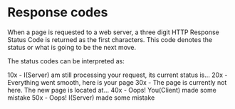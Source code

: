 # Response codes

When a page is requested to a web server, a three digit HTTP Response Status Code is returned as the first characters. This code denotes the status or what is going to be the next move.

The status codes can be interpreted as:

10x - I(Server) am still processing your request, its current status is...
20x - Everything went smooth, here is your page
30x - The page is currently not here. The new page is located at...
40x - Oops! You(Client) made some mistake
50x - Oops! I(Server) made some mistake